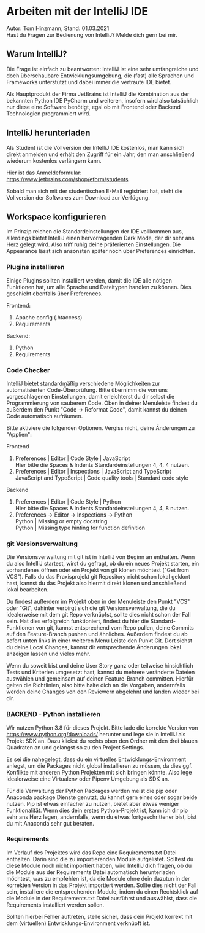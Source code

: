 # Arbeiten mit der IntelliJ IDE

Autor: Tom Hinzmann, Stand: 01.03.2021 \
Hast du Fragen zur Bedienung von IntelliJ? Melde dich gern bei mir.

## Warum IntelliJ?

Die Frage ist einfach zu beantworten: IntelliJ ist eine sehr umfangreiche und doch überschaubare Entwicklungsumgebung,
die (fast) alle Sprachen und Frameworks unterstützt und dabei immer die vertraute IDE bietet.

Als Hauptprodukt der Firma JetBrains ist IntelliJ die Kombination aus der bekannten Python IDE PyCharm und weiteren,
insofern wird also tatsächlich nur diese eine Software benötigt, egal ob mit Frontend oder Backend Technologien
programmiert wird.

## IntelliJ herunterladen

Als Student ist die Vollversion der IntelliJ IDE kostenlos, man kann sich direkt anmelden und erhält den Zugriff für ein
Jahr, den man anschließend wiederum kostenlos verlängern kann.

Hier ist das Anmeldeformular: https://www.jetbrains.com/shop/eform/students

Sobald man sich mit der studentischen E-Mail registriert hat, steht die Vollversion der Softwares zum Download zur
Verfügung.

## Workspace konfigurieren

Im Prinzip reichen die Standardeinstellungen der IDE vollkommen aus, allerdings bietet IntelliJ einen hervorragenden
Dark Mode, der dir sehr ans Herz gelegt wird. Also triff ruhig deine präferierten Einstellungen. Die Appearance lässt
sich ansonsten später noch über Preferences einrichten.

### Plugins installieren

Einige Plugins sollten installiert werden, damit die IDE alle nötigen Funktionen hat, um alle Sprache und Dateitypen
handlen zu können. Dies geschieht ebenfalls über Preferences.

Frontend:
1. Apache config (.htaccess)
2. Requirements

Backend:
1. Python
2. Requirements

### Code Checker

IntelliJ bietet standardmäßig verschiedene Möglichkeiten zur automatisierten Code-Überprüfung. Bitte übernimm die von
uns vorgeschlagenen Einstellungen, damit erleichterst du dir selbst die Programmierung von sauberem Code. Oben in deiner
Menuleiste findest du außerdem den Punkt "Code -> Reformat Code", damit kannst du deinen Code automatisch aufräumen.

Bitte aktiviere die folgenden Optionen. Vergiss nicht, deine Änderungen zu "Applien":

Frontend
1. Preferences | Editor | Code Style | JavaScript \
   Hier bitte die Spaces & Indents Standardeinstellungen 4, 4, 4 nutzen.
2. Preferences | Editor | Inspections | JavaScript and TypeScript \
   JavaScript and TypeScript | Code quality tools | Standard code style

Backend
1. Preferences | Editor | Code Style | Python \
   Hier bitte die Spaces & Indents Standardeinstellungen 4, 4, 8 nutzen.
2. Preferences -> Editor -> Inspections -> Python \
   Python | Missing or empty docstring \
   Python | Missing type hinting for function definition

### git Versionsverwaltung

Die Versionsverwaltung mit git ist in IntelliJ von Beginn an enthalten. Wenn du also IntelliJ startest, wirst du
gefragt, ob du ein neues Projekt starten, ein vorhandenes öffnen oder ein Projekt von git klonen möchtest ("Get from VCS"). Falls du
das Praxisprojekt git Repository nicht schon lokal geklont hast, kannst du das Projekt also hiermit direkt klonen und
anschließend lokal bearbeiten.

Du findest außerdem im Projekt oben in der Menuleiste den Punkt "VCS" oder "Git", dahinter verbirgt sich die git Versionsverwaltung, die du
idealerweise mit dem git Repo verknüpfst, sollte dies nicht schon der Fall sein. Hat dies erfolgreich funktioniert, findest du hier die Standard-Funktionen
von git, kannst entsprechend vom Repo pullen, deine Commits auf den Feature-Branch pushen und ähnliches. 
Außerdem findest du ab sofort unten links in einer weiteren Menu Leiste den Punkt Git. Dort siehst du deine Local Changes,
kannst dir entsprechende Änderungen lokal anzeigen lassen und vieles mehr.

Wenn du soweit bist und deine User Story ganz oder teilweise hinsichtlich Tests und Kriterien umgesetzt hast, kannst du mehrere
veränderte Dateien auswählen und gemeinsam auf deinen Feature-Branch committen. Hierfür gelten die Richtlinien, also
bitte halte dich an die Vorgaben, andernfalls werden deine Changes von den Reviewern abgelehnt und landen wieder bei dir.

### BACKEND - Python installieren

Wir nutzen Python 3.8 für dieses Projekt. Bitte lade die korrekte Version von https://www.python.org/downloads/
herunter und lege sie in IntelliJ als Projekt SDK an. Dazu klickst du rechts oben den Ordner mit den drei blauen Quadraten
an und gelangst so zu den Project Settings.

Es sei die nahegelegt, dass du ein virtuelles Entwicklungs-Environment anlegst, um die Packages nicht global installieren
zu müssen, da dies ggf. Konflikte mit anderen Python Projekten mit sich bringen könnte. Also lege idealerweise eine
Virtualenv oder Pipenv Umgebung als SDK an.

Für die Verwaltung der Python Packages werden meist die pip oder Anaconda package Dienste genutzt, du kannst gern eines
oder sogar beide nutzen. Pip ist etwas einfacher zu nutzen, bietet aber etwas weniger Funktionalität. Wenn dies dein
erstes Python-Projekt ist, kann ich dir pip sehr ans Herz legen, andernfalls, wenn du etwas fortgeschrittener bist, bist
du mit Anaconda sehr gut beraten.

### Requirements

Im Verlauf des Projektes wird das Repo eine Requirements.txt Datei enthalten. Darin sind die zu importierenden Module
aufgelistet. Solltest du diese Module noch nicht importiert haben, wird IntelliJ dich fragen, ob du die Module
aus der Requirements Datei automatisch herunterladen möchtest, was zu empfehlen ist, da die Module ohne dein dazutun
in der korrekten Version in das Projekt importiert werden. Sollte dies nicht der Fall sein, installiere die entsprechenden
Module, indem du einen Rechtsklick auf die Module in der Requirements.txt Datei ausführst und auswählst, dass die Requirements
installiert werden sollen.

Sollten hierbei Fehler auftreten, stelle sicher, dass dein Projekt korrekt mit dem (virtuellen) Entwicklungs-Environment
verknüpft ist.
